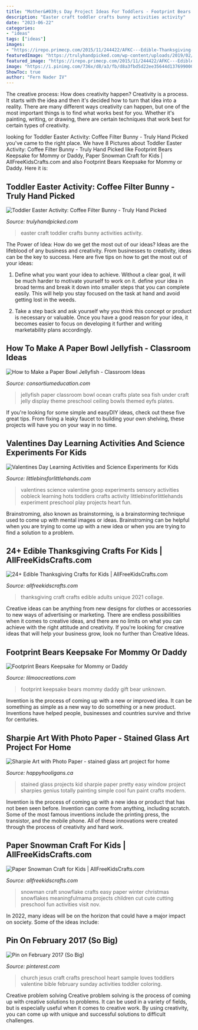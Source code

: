 ```yaml
---
title: "Mother&#039;s Day Project Ideas For Toddlers - Footprint Bears Keepsake For Mommy Or Daddy"
description: "Easter craft toddler crafts bunny activities activity"
date: "2023-06-22"
categories:
- "ideas"
tags: ["ideas"]
images:
- "https://irepo.primecp.com/2015/11/244422/AFKC---Edible-Thanksgiving-Crafts-for-Kids-collage_ExtraLarge800_ID-1283538.jpg?v=1283538"
featuredImage: "https://trulyhandpicked.com/wp-content/uploads/2019/02/toddler-activities-15510781378n4kg.jpg"
featured_image: "https://irepo.primecp.com/2015/11/244422/AFKC---Edible-Thanksgiving-Crafts-for-Kids-collage_ExtraLarge800_ID-1283538.jpg?v=1283538"
image: "https://i.pinimg.com/736x/d8/a3/fb/d8a3fbd5d22ee35644d13769900019ed--kids-church-church-ideas.jpg"
ShowToc: true
author: "Fern Nader IV"
---
```



The creative process: How does creativity happen?
Creativity is a process. It starts with the idea and then it's decided how to turn that idea into a reality. There are many different ways creativity can happen, but one of the most important things is to find what works best for you. Whether it's painting, writing, or drawing, there are certain techniques that work best for certain types of creativity.

	

		
looking for Toddler Easter Activity: Coffee Filter Bunny - Truly Hand Picked you've came to the right place. We have 8 Pictures about Toddler Easter Activity: Coffee Filter Bunny - Truly Hand Picked like Footprint Bears Keepsake for Mommy or Daddy, Paper Snowman Craft for Kids | AllFreeKidsCrafts.com and also Footprint Bears Keepsake for Mommy or Daddy. Here it is:
		
    
## Toddler Easter Activity: Coffee Filter Bunny - Truly Hand Picked

<img loading=lazy src="https://trulyhandpicked.com/wp-content/uploads/2019/02/toddler-activities-15510781378n4kg.jpg" onerror="this.onerror=null;this.src='https://tse2.mm.bing.net/th?id=OIP.y7YtqocWdTMbeRn0qvmNTwHaJ3&amp;pid=15.1';" alt="Toddler Easter Activity: Coffee Filter Bunny - Truly Hand Picked">

_Source: trulyhandpicked.com_

>easter craft toddler crafts bunny activities activity. 

	

The Power of Idea: How do we get the most out of our ideas?
Ideas are the lifeblood of any business and creativity. From businesses to creativity, ideas can be the key to success. Here are five tips on how to get the most out of your ideas:
1. Define what you want your idea to achieve. Without a clear goal, it will be much harder to motivate yourself to work on it. define your idea in broad terms and break it down into smaller steps that you can complete easily. This will help you stay focused on the task at hand and avoid getting lost in the weeds.

2. Take a step back and ask yourself why you think this concept or product is necessary or valuable. Once you have a good reason for your idea, it becomes easier to focus on developing it further and writing marketability plans accordingly.

    
## How To Make A Paper Bowl Jellyfish - Classroom Ideas

<img loading=lazy src="https://www.consortiumeducation.com/classroom-ideas/wp-content/uploads/2019/06/jelly.jpg" onerror="this.onerror=null;this.src='https://tse2.mm.bing.net/th?id=OIP.3dNnESVkghNYPBEW_FwK-wHaEu&amp;pid=15.1';" alt="How to Make a Paper Bowl Jellyfish - Classroom Ideas">

_Source: consortiumeducation.com_

>jellyfish paper classroom bowl ocean crafts plate sea fish under craft jelly display theme preschool ceiling bowls themed eyfs plates. 

	

If you're looking for some simple and easyDIY ideas, check out these five great tips. From fixing a leaky faucet to building your own shelving, these projects will have you on your way in no time.

    
## Valentines Day Learning Activities And Science Experiments For Kids

<img loading=lazy src="http://littlebinsforlittlehands.com/wp-content/uploads/2015/01/Valentines-Goop-Valentines-Oobleck-Red-hots-activity-sensory-science-experiment.jpg" onerror="this.onerror=null;this.src='https://tse4.mm.bing.net/th?id=OIP.3n_TvjJDkc-qwwwNn23RVwHaLp&amp;pid=15.1';" alt="Valentines Day Learning Activities and Science Experiments for Kids">

_Source: littlebinsforlittlehands.com_

>valentines science valentine goop experiments sensory activities oobleck learning hots toddlers crafts activity littlebinsforlittlehands experiment preschool play projects heart fun. 

	

Brainstroming, also known as brainstorming, is a brainstorming technique used to come up with mental images or ideas. Brainstroming can be helpful when you are trying to come up with a new idea or when you are trying to find a solution to a problem.

    
## 24+ Edible Thanksgiving Crafts For Kids | AllFreeKidsCrafts.com

<img loading=lazy src="https://irepo.primecp.com/2015/11/244422/AFKC---Edible-Thanksgiving-Crafts-for-Kids-collage_ExtraLarge800_ID-1283538.jpg?v=1283538" onerror="this.onerror=null;this.src='https://tse2.mm.bing.net/th?id=OIP.Gesz6so8zpZuMHh30KWSEAHaLG&amp;pid=15.1';" alt="24+ Edible Thanksgiving Crafts for Kids | AllFreeKidsCrafts.com">

_Source: allfreekidscrafts.com_

>thanksgiving craft crafts edible adults unique 2021 collage. 

	

Creative ideas can be anything from new designs for clothes or accessories to new ways of advertising or marketing. There are endless possibilities when it comes to creative ideas, and there are no limits on what you can achieve with the right attitude and creativity. If you're looking for creative ideas that will help your business grow, look no further than Creative Ideas.

    
## Footprint Bears Keepsake For Mommy Or Daddy

<img loading=lazy src="https://www.lilmoocreations.com/wp-content/uploads/2016/06/footprint-bear-i-love-you-gift-from-kids.jpg" onerror="this.onerror=null;this.src='https://tse4.mm.bing.net/th?id=OIP.dWGZFNPPiA6dbr-8e_y-zwHaJ5&amp;pid=15.1';" alt="Footprint Bears Keepsake for Mommy or Daddy">

_Source: lilmoocreations.com_

>footprint keepsake bears mommy daddy gift bear unknown. 

	

Invention is the process of coming up with a new or improved idea. It can be something as simple as a new way to do something or a new product. Inventions have helped people, businesses and countries survive and thrive for centuries.

    
## Sharpie Art With Photo Paper - Stained Glass Art Project For Home

<img loading=lazy src="http://happyhooligans.ca/wp-content/uploads/2014/05/IMG_1173.jpg" onerror="this.onerror=null;this.src='https://tse3.mm.bing.net/th?id=OIP.QCcEPnEgwtCbglZMQugDVQAAAA&amp;pid=15.1';" alt="Sharpie Art with Photo Paper - stained glass art project for home">

_Source: happyhooligans.ca_

>stained glass projects kid sharpie paper pretty easy window project sharpies genius totally painting simple cool fun paint crafts modern. 

	

Invention is the process of coming up with a new idea or product that has not been seen before. Invention can come from anything, including scratch. Some of the most famous inventions include the printing press, the transistor, and the mobile phone. All of these innovations were created through the process of creativity and hard work.

    
## Paper Snowman Craft For Kids | AllFreeKidsCrafts.com

<img loading=lazy src="https://irepo.primecp.com/2016/08/293922/Snowflake-Snowman-Craft-for-Kids-Nov-24-2015-2-07-PM_Large600_ID-1805065.jpg?v=1805065" onerror="this.onerror=null;this.src='https://tse3.mm.bing.net/th?id=OIP.5L5atQxipHvlJu49S-k94QHaJ9&amp;pid=15.1';" alt="Paper Snowman Craft for Kids | AllFreeKidsCrafts.com">

_Source: allfreekidscrafts.com_

>snowman craft snowflake crafts easy paper winter christmas snowflakes meaningfulmama projects children cut cute cutting preschool fun activities visit nov. 

	

In 2022, many ideas will be on the horizon that could have a major impact on society. Some of the ideas include: 

    
## Pin On February 2017 (So Big)

<img loading=lazy src="https://i.pinimg.com/736x/d8/a3/fb/d8a3fbd5d22ee35644d13769900019ed--kids-church-church-ideas.jpg" onerror="this.onerror=null;this.src='https://tse2.mm.bing.net/th?id=OIP.S2z-J3vp9BiJlb8rijnHrwHaLH&amp;pid=15.1';" alt="Pin on February 2017 (So Big)">

_Source: pinterest.com_

>church jesus craft crafts preschool heart sample loves toddlers valentine bible february sunday activities toddler coloring. 

	

Creative problem solving
Creative problem solving is the process of coming up with creative solutions to problems. It can be used in a variety of fields, but is especially useful when it comes to creative work. By using creativity, you can come up with unique and successful solutions to difficult challenges.

